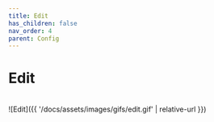 ```yaml
---
title: Edit
has_children: false
nav_order: 4
parent: Config
---
```


# Edit

<br/>![Edit]({{ '/docs/assets/images/gifs/edit.gif' | relative-url }})<br/>